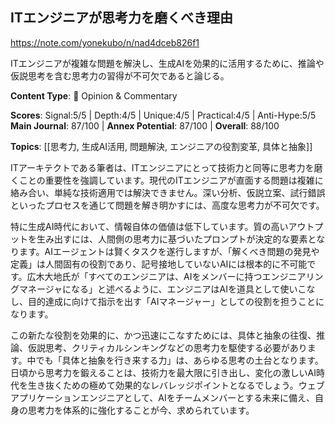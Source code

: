 ## ITエンジニアが思考力を磨くべき理由

https://note.com/yonekubo/n/nad4dceb826f1

ITエンジニアが複雑な問題を解決し、生成AIを効果的に活用するために、推論や仮説思考を含む思考力の習得が不可欠であると論じる。

**Content Type**: 💭 Opinion & Commentary

**Scores**: Signal:5/5 | Depth:4/5 | Unique:4/5 | Practical:4/5 | Anti-Hype:5/5
**Main Journal**: 87/100 | **Annex Potential**: 87/100 | **Overall**: 88/100

**Topics**: [[思考力, 生成AI活用, 問題解決, エンジニアの役割変革, 具体と抽象]]

ITアーキテクトである筆者は、ITエンジニアにとって技術力と同等に思考力を磨くことの重要性を強調しています。現代のITエンジニアが直面する問題は複雑に絡み合い、単純な技術適用では解決できません。深い分析、仮説立案、試行錯誤といったプロセスを通じて問題を解き明かすには、高度な思考力が不可欠です。

特に生成AI時代において、情報自体の価値は低下しています。質の高いアウトプットを生み出すには、人間側の思考力に基づいたプロンプトが決定的な要素となります。AIエージェントは賢くタスクを遂行しますが、「解くべき問題の発見や定義」は人間固有の役割であり、記号接地していないAIには根本的に不可能です。広木大地氏が「すべてのエンジニアは、AIをメンバーに持つエンジニアリングマネージャになる」と述べるように、エンジニアはAIを道具として使いこなし、目的達成に向けて指示を出す「AIマネージャー」としての役割を担うことになります。

この新たな役割を効果的に、かつ迅速にこなすためには、具体と抽象の往復、推論、仮説思考、クリティカルシンキングなどの思考力を駆使する必要があります。中でも「具体と抽象を行き来する力」は、あらゆる思考の土台となります。日頃から思考力を鍛えることは、技術力を最大限に引き出し、変化の激しいAI時代を生き抜くための極めて効果的なレバレッジポイントとなるでしょう。ウェブアプリケーションエンジニアとして、AIをチームメンバーとする未来に備え、自身の思考力を体系的に強化することが今、求められています。